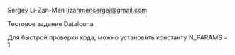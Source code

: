 Sergey Li-Zan-Men lizanmensergej@gmail.com

Тестовое задание Datalouna

Для быстрой проверки кода, можно установить константу N_PARAMS = 1
